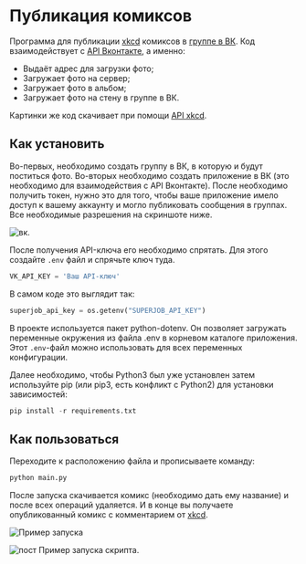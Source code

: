 # Публикация комиксов

Программа для публикации [xkcd](https://xkcd.com/) комиксов в [группе в ВК](https://vk.com/public207920447). Код взаимодействует с [API Вконтакте](https://vk.com/dev), а именно: 

- Выдаёт адрес для загрузки фото;
- Загружает фото на сервер;
- Загружает фото в альбом;
- Загружает фото на стену в группе в ВК.

Картинки же код скачивает при помощи [API xkcd]( https://xkcd.com/info.0.json).

## Как установить 

Во-первых, необходимо создать группу в ВК, в которую и будут поститься фото. Во-вторых необходимо создать приложение в ВК (это необходимо для взаимодействия с API Вконтакте).
После необходимо получить токен, нужно это для того, чтобы ваше приложение имело доступ к вашему аккаунту и могло публиковать сообщения в группах. Все необходимые разрешения на скриншоте ниже.

![вк](https://user-images.githubusercontent.com/83189636/138915474-3b3a42f1-4273-4513-98a2-33ac200e5bcf.PNG).

После получения API-ключа его необходимо спрятать. Для этого создайте ```.env``` файл и спрячьте ключ туда.
```python
VK_API_KEY = 'Ваш API-ключ'
```
В самом коде это выглядит так:

```python
superjob_api_key = os.getenv("SUPERJOB_API_KEY")
```

В проекте используется пакет python-dotenv. Он позволяет загружать переменные окружения из файла .env в корневом каталоге приложения. Этот ```.env```-файл можно использовать для всех переменных конфигурации.

Далее необходимо, чтобы Python3 был уже установлен затем используйте pip (или pip3, есть конфликт с Python2) для установки зависимостей:

```python
pip install -r requirements.txt
```

## Как пользоваться 

Переходите к расположению файла и прописываете команду:
``` python 
python main.py
```
После запуска скачивается комикс (необходимо дать ему название) и после всех операций удаляется. И в конце вы получаете опубликованный комикс с комментарием от [xkcd](https://xkcd.com/).

![Пример запуска](https://user-images.githubusercontent.com/83189636/138919665-f6164f17-ea4a-4c6a-a900-26fd39ce87d5.PNG)

![пост](https://user-images.githubusercontent.com/83189636/138919585-d69072ef-bdf8-42a0-9ab7-0c096f5449f2.PNG)
Пример запуска скрипта.



